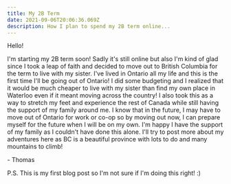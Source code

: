 ```yaml
---
title: My 2B Term
date: 2021-09-06T20:06:36.069Z
description: How I plan to spend my 2B term online...
---
```

Hello!

I'm starting my 2B term soon! Sadly it's still online but also I'm kind of glad since I took a leap of faith and decided to move out to British Columbia for the term to live with my sister. I've lived in Ontario all my life and this is the first time I'll be going out of Ontario! I did some budgeting and I realized that it would be much cheaper to live with my sister than find my own place in Waterloo even if it meant moving across the country! I also took this as a way to stretch my feet and experience the rest of Canada while still having the support of my family around me. I know that in the future, I may have to move out of Ontario for work or co-op so by moving out now, I can prepare myself for the future when I will be on my own. I'm happy I have the support of my family as I couldn't have done this alone. I'll try to post more about my adventures here as BC is a beautiful province with lots to do and many mountains to climb!

\- Thomas

P.S. This is my first blog post so I'm not sure if I'm doing this right! :)